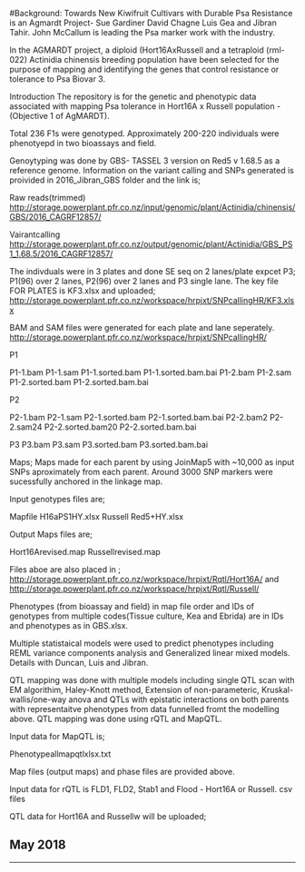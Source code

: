 #Background:
Towards New Kiwifruit Cultivars with Durable Psa Resistance is an Agmardt Project- Sue Gardiner David Chagne Luis Gea and Jibran Tahir.
John McCallum is leading the Psa marker work with the industry.

In the AGMARDT project, a diploid (Hort16AxRussell and a tetraploid (rml-022) Actinidia chinensis breeding population have been selected for the purpose of mapping and identifying the genes that control resistance or tolerance to Psa Biovar 3.

Introduction
The repository is for the genetic and phenotypic data associated with mapping Psa tolerance in Hort16A x Russell population - (Objective 1 of AgMARDT).

Total 236 F1s were genotyped. Approximately 200-220 individuals were phenotyepd in two bioassays and field.

Genoytyping was done by GBS- TASSEL 3 version on Red5 v 1.68.5 as a reference genome.
Information on the variant calling and SNPs generated is proivided in 2016_Jibran_GBS folder and the link is; 

Raw reads(trimmed)
http://storage.powerplant.pfr.co.nz/input/genomic/plant/Actinidia/chinensis/GBS/2016_CAGRF12857/ 

Vairantcalling
http://storage.powerplant.pfr.co.nz/output/genomic/plant/Actinidia/GBS_PS1_1.68.5/2016_CAGRF12857/

The indivduals were in 3 plates and done SE seq on 2 lanes/plate expcet P3; P1(96) over 2 lanes, P2(96) over 2 lanes and P3 single lane. The key file FOR PLATES is 	KF3.xlsx and uploaded;
http://storage.powerplant.pfr.co.nz/workspace/hrpjxt/SNPcallingHR/KF3.xlsx

BAM and SAM files were generated for each plate and lane seperately.
http://storage.powerplant.pfr.co.nz/workspace/hrpjxt/SNPcallingHR/

P1

P1-1.bam
P1-1.sam
P1-1.sorted.bam
P1-1.sorted.bam.bai
P1-2.bam
P1-2.sam
P1-2.sorted.bam
P1-2.sorted.bam.bai

P2

P2-1.bam
P2-1.sam
P2-1.sorted.bam
P2-1.sorted.bam.bai
P2-2.bam2
P2-2.sam24 
P2-2.sorted.bam20 
P2-2.sorted.bam.bai

P3
P3.bam
P3.sam
P3.sorted.bam
P3.sorted.bam.bai


Maps;
Maps made for each parent by using JoinMap5 with ~10,000 as input SNPs aproximately from each parent. Around 3000 SNP markers were sucessfully anchored in the linkage map.

Input genotypes files are;

Mapfile H16aPS1HY.xlsx
Russell Red5+HY.xlsx

Output Maps files are;

Hort16Arevised.map
Russellrevised.map

Files aboe are also placed in ;
http://storage.powerplant.pfr.co.nz/workspace/hrpjxt/Rqtl/Hort16A/
and
http://storage.powerplant.pfr.co.nz/workspace/hrpjxt/Rqtl/Russell/

Phenotypes (from bioassay and field) in map file order and IDs of genotypes from multiple codes(Tissue culture, Kea and Ebrida) are in 
IDs and phenotypes as in GBS.xlsx.

Multiple statistaical models were used to predict phenotypes including REML variance components analysis and Generalized linear mixed models. Details with Duncan, Luis and Jibran.

QTL mapping was done with multiple models including single QTL scan with EM algorithim, Haley-Knott method, Extension of non-parameteric, Kruskal-wallis/one-way anova and QTLs with epistatic interactions on both parents with representaitve phenotypes from data funnelled fromt the modelling above. QTL mapping was done using rQTL and MapQTL.

Input data for MapQTL is;

Phenotypeallmapqtlxlsx.txt 

Map files (output maps) and phase files are provided above.

Input data for rQTL is 
FLD1, FLD2, Stab1 and Flood - Hort16A or Russell. csv files


QTL data for Hort16A and Russellw will be uploaded;


## May 2018

------------
